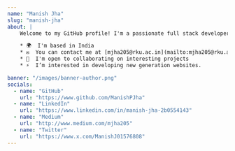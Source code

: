 ```yaml
---
name: "Manish Jha"
slug: "manish-jha"
about: |
    Welcome to my GitHub profile! I'm a passionate full stack developer with a strong background in building scalable and efficient web applications.

    * 🌍  I'm based in India
    * ✉️  You can contact me at [mjha205@rku.ac.in](mailto:mjha205@rku.ac.in)
    * 🤝  I'm open to collaborating on interesting projects
    * ⚡  I’m interested in developing new generation websites.

banner: "/images/banner-author.png"
socials:
  - name: "GitHub"
    url: "https://www.github.com/ManishPJha"
  - name: "LinkedIn"
    url: "https://www.linkedin.com/in/manish-jha-2b0554143"
  - name: "Medium"
    url: "http://www.medium.com/mjha205"
  - name: "Twitter"
    url: "https://www.x.com/ManishJ01576808"
---
```

